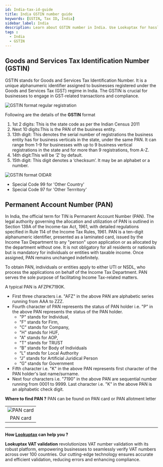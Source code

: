 ```yaml
---
id: India-tax-id-guide
title: India GSTIN number guide
keywords: [GSTIN, Tax ID, India]
sidebar_label: India
description: Learn about GSTIN number in India. Use Lookuptax for hassle-free tax id validation in India and other 100+ countries
tags : 
  - India
  - GSTIN
---
```

## Goods and Services Tax Identification Number (GSTIN)
GSTIN stands for Goods and Services Tax Identification Number. It is a unique alphanumeric identifier assigned to businesses registered under the Goods and Services Tax (GST) regime in India. The GSTIN is crucial for businesses to engage in GST-related transactions and compliance.

![GSTIN format regular registration](/img/GSTIN-format-regular-registration.png)

 Following are the details of the **GSTIN** format 

 1. 1st 2 digits: This is the state code as per the Indian Census 2011
 2. Next 10 digits:This is the PAN of the business entity.
 3. 13th digit: This denotes the serial number of registrations the business entity has for business verticals in the state, under the same PAN. It can range from 1-9 for businesses with up to 9 business vertical registrations in the state and for more than 9 registrations, from A-Z.
 4. 14th digit:This will be ‘Z’ by default.
 5. 15th digit: This digit denotes a ‘checksum’. It may be an alphabet or a number.

  ![GSTIN format OIDAR](/img/GSTIN-format-OIDAR.png)

* Special Code 99 for 'Other Country'
* Special Code 97 for 'Other Terrritory'  

## Permanent Account Number (PAN) 
In India, the official term for TIN is Permanent Account Number (PAN). The legal authority governing the allocation and utilization of PAN is outlined in Section 139A of the Income-tax Act, 1961, with detailed regulations specified in Rule 114 of the Income Tax Rules, 1961. PAN is a ten-digit alphanumeric identifier, presented as a laminated card, issued by the Income Tax Department to any "person" upon application or as allocated by the department without one. It is not obligatory for all residents or nationals but is mandatory for individuals or entities with taxable income. Once assigned, PAN remains unchanged indefinitely.

To obtain PAN, individuals or entities apply to either UTI or NSDL, who process the applications on behalf of the Income Tax Department. PAN serves the sole purpose of facilitating Income Tax-related matters.

A typical PAN is AFZPK7190K. 
* First three characters i.e. "AFZ" in the above PAN are alphabetic series running from AAA to ZZZ.
* Fourth character of PAN represents the status of PAN holder i.e. "P" in the above PAN represents the status of the PAN holder.
  * "P" stands for Individual,
  * "F" stands for Firm,
  * "C" stands for Company,
  * "H" stands for HUF,
  * "A" stands for AOP,
  * "T" stands for TRUST
  * “B” stands for Body of Individuals
  * “L” stands for Local Authority
  * “J” stands for Artificial Juridical Person
  * “G” stands for Government
* Fifth character i.e. "K" in the above PAN represents first character of the PAN holder's last name/surname.
* Next four characters i.e. "7190" in the above PAN are sequential number running from 0001 to 9999. Last character i.e. "K" in the above PAN is an alphabetic check digit.

**Where to find PAN ?**
PAN can be found on PAN card or PAN allotment letter

<table align="center" border="0px" border-color="#dedede"><tr><td>
  <img src="/docs/img/taxid/pan.PNG" alt="PAN card"/>
  </td></tr>
  <tr><td align="center">PAN card</td></tr>
</table>

----
**How [Lookuptax](https://lookuptax.com/) can help you ?**

**Lookuptax VAT validation**  revolutionizes VAT number validation with its robust platform, empowering businesses to seamlessly verify VAT numbers across over 100 countries. Our cutting-edge technology ensures accurate and efficient validation, reducing errors and enhancing compliance.
